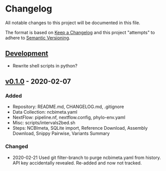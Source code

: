 # Changelog
All notable changes to this project will be documented in this file.

The format is based on [Keep a Changelog](http://keepachangelog.com/en/1.0.0/)
and this project "attempts" to adhere to [Semantic Versioning](http://semver.org/spec/v2.0.0.html).

## [Development]
- Rewrite shell scripts in python?

## [v0.1.0] - 2020-02-07

### Added
- Repository: README.md, CHANGELOG.md, .gitignore
- Data Collection: ncbimeta.yaml
- NextFlow: pipeline.nf, nextflow.config, phylo-env.yaml
- Misc: scripts/intervals2bed.sh
- Steps: NCBImeta, SQLite import, Reference Download, Assembly Download, Snippy Pairwise, Variants Summary

### Changed
- 2020-02-21 Used git filter-branch to purge ncbimeta.yaml from history. API key accidentally revealed. Re-added and now not tracked.

[Development]: https://github.com/ktmeaton/NCBImeta/compare/HEAD...dev
[v0.1.0]: https://github.com/ktmeaton/NCBImeta/compare/0447d630299ae11f7ffffb26280b1288e1c09c72...HEAD

